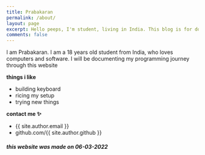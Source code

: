 ```yaml
---
title: Prabakaran
permalink: /about/
layout: page
excerpt: Hello peeps, I'm student, living in India. This blog is for documenting my programming journey.
comments: false
---
```


I am Prabakaran. I am a 18 years old student from India, who loves computers and software. I will be documenting my programming journey through this website

**things i like**
- building keyboard
- ricing my setup
- trying new things


**contact me ✨**

- {{ site.author.email }}
- github.com/{{ site.author.github }}

##### **this website was made on 06-03-2022**
